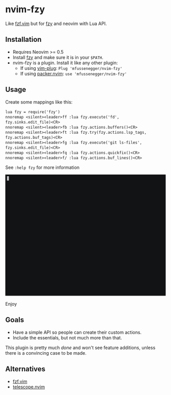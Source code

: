 # nvim-fzy

Like [fzf.vim][1] but for [fzy][2] and neovim with Lua API.


## Installation

- Requires Neovim >= 0.5
- Install [fzy][2] and make sure it is in your `$PATH`.
- nvim-fzy is a plugin. Install it like any other plugin:
  - If using [vim-plug][5]: `Plug 'mfussenegger/nvim-fzy'`
  - If using [packer.nvim][6]: `use 'mfussenegger/nvim-fzy'`


## Usage

Create some mappings like this:

```vimL
lua fzy = require('fzy')
nnoremap <silent><leader>ff :lua fzy.execute('fd', fzy.sinks.edit_file)<CR>
nnoremap <silent><leader>fb :lua fzy.actions.buffers()<CR>
nnoremap <silent><leader>ft :lua fzy.try(fzy.actions.lsp_tags, fzy.actions.buf_tags)<CR>
nnoremap <silent><leader>fg :lua fzy.execute('git ls-files', fzy.sinks.edit_file)<CR>
nnoremap <silent><leader>fq :lua fzy.actions.quickfix()<CR>
nnoremap <silent><leader>f/ :lua fzy.actions.buf_lines()<CR>
```


See `:help fzy` for more information

![demo](demo/demo.gif)

Enjoy


## Goals

- Have a simple API so people can create their custom actions.
- Include the essentials, but not much more than that.

This plugin is pretty much *done* and won't see feature additions, unless there
is a convincing case to be made.


## Alternatives

- [fzf.vim][1]
- [telescope.nvim][4]


[1]: https://github.com/junegunn/fzf.vim
[2]: https://github.com/jhawthorn/fzy
[4]: https://github.com/nvim-lua/telescope.nvim
[5]: https://github.com/junegunn/vim-plug
[6]: https://github.com/wbthomason/packer.nvim
